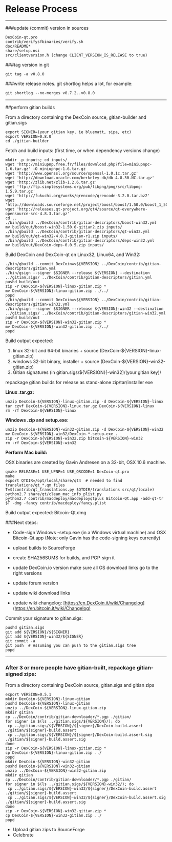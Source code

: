 Release Process
====================

* * *

###update (commit) version in sources


	DexCoin-qt.pro
	contrib/verifysfbinaries/verify.sh
	doc/README*
	share/setup.nsi
	src/clientversion.h (change CLIENT_VERSION_IS_RELEASE to true)

###tag version in git

	git tag -a v0.8.0

###write release notes. git shortlog helps a lot, for example:

	git shortlog --no-merges v0.7.2..v0.8.0

* * *

##perform gitian builds

 From a directory containing the DexCoin source, gitian-builder and gitian.sigs
  
	export SIGNER=(your gitian key, ie bluematt, sipa, etc)
	export VERSION=0.8.0
	cd ./gitian-builder

 Fetch and build inputs: (first time, or when dependency versions change)

	mkdir -p inputs; cd inputs/
	wget 'http://miniupnp.free.fr/files/download.php?file=miniupnpc-1.6.tar.gz' -O miniupnpc-1.6.tar.gz
	wget 'http://www.openssl.org/source/openssl-1.0.1c.tar.gz'
	wget 'http://download.oracle.com/berkeley-db/db-4.8.30.NC.tar.gz'
	wget 'http://zlib.net/zlib-1.2.6.tar.gz'
	wget 'ftp://ftp.simplesystems.org/pub/libpng/png/src/libpng-1.5.9.tar.gz'
	wget 'http://fukuchi.org/works/qrencode/qrencode-3.2.0.tar.bz2'
	wget 'http://downloads.sourceforge.net/project/boost/boost/1.50.0/boost_1_50_0.tar.bz2'
	wget 'http://releases.qt-project.org/qt4/source/qt-everywhere-opensource-src-4.8.3.tar.gz'
	cd ..
	./bin/gbuild ../DexCoin/contrib/gitian-descriptors/boost-win32.yml
	mv build/out/boost-win32-1.50.0-gitian2.zip inputs/
	./bin/gbuild ../DexCoin/contrib/gitian-descriptors/qt-win32.yml
	mv build/out/qt-win32-4.8.3-gitian-r1.zip inputs/
	./bin/gbuild ../DexCoin/contrib/gitian-descriptors/deps-win32.yml
	mv build/out/DexCoin-deps-0.0.5.zip inputs/

 Build DexCoin and DexCoin-qt on Linux32, Linux64, and Win32:
  
	./bin/gbuild --commit DexCoin=v${VERSION} ../DexCoin/contrib/gitian-descriptors/gitian.yml
	./bin/gsign --signer $SIGNER --release ${VERSION} --destination ../gitian.sigs/ ../DexCoin/contrib/gitian-descriptors/gitian.yml
	pushd build/out
	zip -r DexCoin-${VERSION}-linux-gitian.zip *
	mv DexCoin-${VERSION}-linux-gitian.zip ../../
	popd
	./bin/gbuild --commit DexCoin=v${VERSION} ../DexCoin/contrib/gitian-descriptors/gitian-win32.yml
	./bin/gsign --signer $SIGNER --release ${VERSION}-win32 --destination ../gitian.sigs/ ../DexCoin/contrib/gitian-descriptors/gitian-win32.yml
	pushd build/out
	zip -r DexCoin-${VERSION}-win32-gitian.zip *
	mv DexCoin-${VERSION}-win32-gitian.zip ../../
	popd

  Build output expected:

  1. linux 32-bit and 64-bit binaries + source (DexCoin-${VERSION}-linux-gitian.zip)
  2. windows 32-bit binary, installer + source (DexCoin-${VERSION}-win32-gitian.zip)
  3. Gitian signatures (in gitian.sigs/${VERSION}[-win32]/(your gitian key)/

repackage gitian builds for release as stand-alone zip/tar/installer exe

**Linux .tar.gz:**

	unzip DexCoin-${VERSION}-linux-gitian.zip -d DexCoin-${VERSION}-linux
	tar czvf DexCoin-${VERSION}-linux.tar.gz DexCoin-${VERSION}-linux
	rm -rf DexCoin-${VERSION}-linux

**Windows .zip and setup.exe:**

	unzip DexCoin-${VERSION}-win32-gitian.zip -d DexCoin-${VERSION}-win32
	mv DexCoin-${VERSION}-win32/DexCoin-*-setup.exe .
	zip -r DexCoin-${VERSION}-win32.zip bitcoin-${VERSION}-win32
	rm -rf DexCoin-${VERSION}-win32

**Perform Mac build:**

  OSX binaries are created by Gavin Andresen on a 32-bit, OSX 10.6 machine.

	qmake RELEASE=1 USE_UPNP=1 USE_QRCODE=1 DexCoin-qt.pro
	make
	export QTDIR=/opt/local/share/qt4  # needed to find translations/qt_*.qm files
	T=$(contrib/qt_translations.py $QTDIR/translations src/qt/locale)
	python2.7 share/qt/clean_mac_info_plist.py
	python2.7 contrib/macdeploy/macdeployqtplus Bitcoin-Qt.app -add-qt-tr $T -dmg -fancy contrib/macdeploy/fancy.plist

 Build output expected: Bitcoin-Qt.dmg

###Next steps:

* Code-sign Windows -setup.exe (in a Windows virtual machine) and
  OSX Bitcoin-Qt.app (Note: only Gavin has the code-signing keys currently)

* upload builds to SourceForge

* create SHA256SUMS for builds, and PGP-sign it

* update DexCoin.io version
  make sure all OS download links go to the right versions

* update forum version

* update wiki download links

* update wiki changelog: [https://en.DexCoin.it/wiki/Changelog](https://en.bitcoin.it/wiki/Changelog)

Commit your signature to gitian.sigs:

	pushd gitian.sigs
	git add ${VERSION}/${SIGNER}
	git add ${VERSION}-win32/${SIGNER}
	git commit -a
	git push  # Assuming you can push to the gitian.sigs tree
	popd

-------------------------------------------------------------------------

### After 3 or more people have gitian-built, repackage gitian-signed zips:

From a directory containing DexCoin source, gitian.sigs and gitian zips

	export VERSION=0.5.1
	mkdir DexCoin-${VERSION}-linux-gitian
	pushd DexCoin-${VERSION}-linux-gitian
	unzip ../DexCoin-${VERSION}-linux-gitian.zip
	mkdir gitian
	cp ../DexCoin/contrib/gitian-downloader/*.pgp ./gitian/
	for signer in $(ls ../gitian.sigs/${VERSION}/); do
	 cp ../gitian.sigs/${VERSION}/${signer}/DexCoin-build.assert ./gitian/${signer}-build.assert
	 cp ../gitian.sigs/${VERSION}/${signer}/DexCoin-build.assert.sig ./gitian/${signer}-build.assert.sig
	done
	zip -r DexCoin-${VERSION}-linux-gitian.zip *
	cp DexCoin-${VERSION}-linux-gitian.zip ../
	popd
	mkdir DexCoin-${VERSION}-win32-gitian
	pushd DexCoin-${VERSION}-win32-gitian
	unzip ../DexCoin-${VERSION}-win32-gitian.zip
	mkdir gitian
	cp ../DexCoin/contrib/gitian-downloader/*.pgp ./gitian/
	for signer in $(ls ../gitian.sigs/${VERSION}-win32/); do
	 cp ../gitian.sigs/${VERSION}-win32/${signer}/DexCoin-build.assert ./gitian/${signer}-build.assert
	 cp ../gitian.sigs/${VERSION}-win32/${signer}/DexCoin-build.assert.sig ./gitian/${signer}-build.assert.sig
	done
	zip -r DexCoin-${VERSION}-win32-gitian.zip *
	cp DexCoin-${VERSION}-win32-gitian.zip ../
	popd

- Upload gitian zips to SourceForge
- Celebrate 
